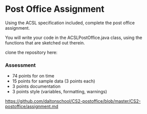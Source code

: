 # Post Office Assignment

Using the ACSL specification included, complete the post office assignment.

You will write your code in the ACSLPostOffice.java class, using the functions that are sketched out therein.


clone the repository here:

### Assessment

* 74 points for on time
* 15 points for sample data (3 points each)
* 3 points documentation
* 3 points style (variables, formatting, warnings)


https://github.com/daltonschool/CS2-postoffice/blob/master/CS2-postoffice/assignment.md